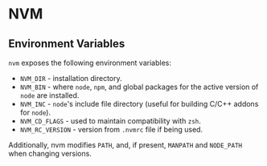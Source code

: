 # NVM #

## Environment Variables ##

`nvm` exposes the following environment variables:

- `NVM_DIR` - installation directory.
- `NVM_BIN` - where `node`, `npm`, and global packages for the active version of `node` are installed.
- `NVM_INC` - `node`'s include file directory (useful for building C/C++ addons for `node`).
- `NVM_CD_FLAGS` - used to maintain compatibility with `zsh`.
- `NVM_RC_VERSION` - version from `.nvmrc` file if being used.

Additionally, nvm modifies `PATH`, and, if present, `MANPATH` and `NODE_PATH` when changing versions.